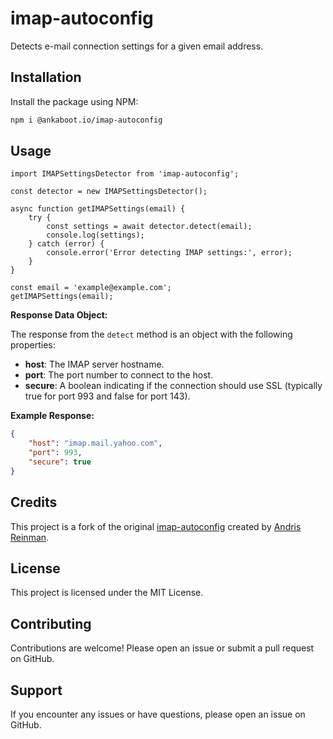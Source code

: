 # imap-autoconfig

Detects e-mail connection settings for a given email address. 

## Installation

Install the package using NPM:

```bash
npm i @ankaboot.io/imap-autoconfig
```

## Usage

```tsx
import IMAPSettingsDetector from 'imap-autoconfig';

const detector = new IMAPSettingsDetector();

async function getIMAPSettings(email) {
    try {
        const settings = await detector.detect(email);
        console.log(settings);
    } catch (error) {
        console.error('Error detecting IMAP settings:', error);
    }
}

const email = 'example@example.com';
getIMAPSettings(email);
```

**Response Data Object:**

The response from the `detect` method is an object with the following properties:

- **host**: The IMAP server hostname.
- **port**: The port number to connect to the host.
- **secure**: A boolean indicating if the connection should use SSL (typically true for port 993 and false for port 143).

**Example Response:**

```json
{ 
    "host": "imap.mail.yahoo.com",
    "port": 993,
    "secure": true
}
```

## Credits

This project is a fork of the original [imap-autoconfig](https://github.com/andris9/imap-autoconfig) created by [Andris Reinman](https://github.com/andris9). 

## License

This project is licensed under the MIT License.

## Contributing

Contributions are welcome! Please open an issue or submit a pull request on GitHub.



## Support

If you encounter any issues or have questions, please open an issue on GitHub.
